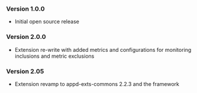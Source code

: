 
### Version 1.0.0

* Initial open source release

### Version 2.0.0

* Extension re-write with added metrics and configurations for monitoring inclusions and metric exclusions

### Version 2.05
* Extension revamp to appd-exts-commons 2.2.3 and the framework

